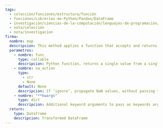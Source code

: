 ```yaml
---
tags:
  - colección/funciones/estructura/función
  - funciones/Librerías-de-Python/Pandas/DataFrame
  - investigación/ciencias-de-la-computación/lenguajes-de-programación/Lenguaje-Python/Librerías-de-Python/Pandas/DataFrame
  - nota/colección
  - nota/investigacion
firma:
  nombre: map
  descripcion: This method applies a function that accepts and returns a scalar to every element of a DataFrame
  parametros:
    - nombre: func
      type: callable
      descripcion: Python function, returns a single value from a single value
    - nombre: na_action
      type:
        - str
        - None
      default: None
      descripcion: If ‘ignore’, propagate NaN values, without passing them to func
    - nombre: "**kwargs"
      type: dict
      descripcion: Additional keyword arguments to pass as keywords arguments to func
  return:
    type: Dataframe
    descripcion: Transformed DataFrame
---
```

